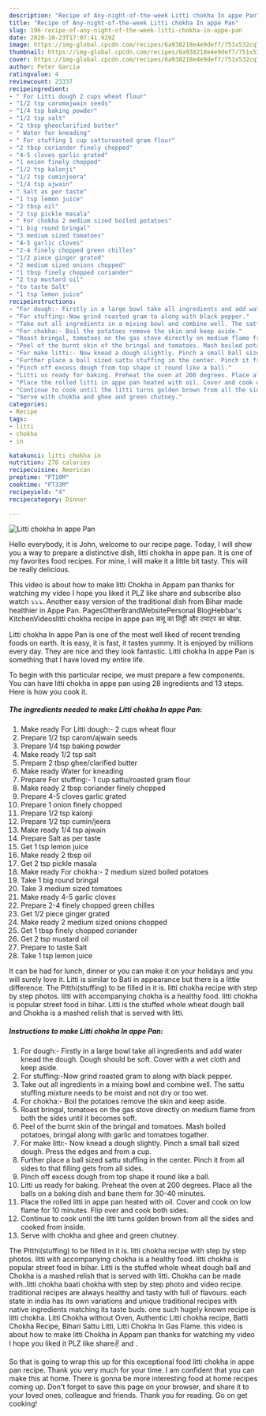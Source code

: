 ```yaml
---
description: "Recipe of Any-night-of-the-week Litti chokha In appe Pan"
title: "Recipe of Any-night-of-the-week Litti chokha In appe Pan"
slug: 196-recipe-of-any-night-of-the-week-litti-chokha-in-appe-pan
date: 2020-10-23T17:07:41.929Z
image: https://img-global.cpcdn.com/recipes/6a938218e4e9def7/751x532cq70/litti-chokha-in-appe-pan-recipe-main-photo.jpg
thumbnail: https://img-global.cpcdn.com/recipes/6a938218e4e9def7/751x532cq70/litti-chokha-in-appe-pan-recipe-main-photo.jpg
cover: https://img-global.cpcdn.com/recipes/6a938218e4e9def7/751x532cq70/litti-chokha-in-appe-pan-recipe-main-photo.jpg
author: Peter Garcia
ratingvalue: 4
reviewcount: 23337
recipeingredient:
- " For Litti dough 2 cups wheat flour"
- "1/2 tsp caromajwain seeds"
- "1/4 tsp baking powder"
- "1/2 tsp salt"
- "2 tbsp gheeclarified butter"
- " Water for kneading"
- " For stuffing 1 cup satturoasted gram flour"
- "2 tbsp coriander finely chopped"
- "4-5 cloves garlic grated"
- "1 onion finely chopped"
- "1/2 tsp kalonji"
- "1/2 tsp cuminjeera"
- "1/4 tsp ajwain"
- " Salt as per taste"
- "1 tsp lemon juice"
- "2 tbsp oil"
- "2 tsp pickle masala"
- " For chokha 2 medium sized boiled potatoes"
- "1 big round bringal"
- "3 medium sized tomatoes"
- "4-5 garlic cloves"
- "2-4 finely chopped green chilles"
- "1/2 piece ginger grated"
- "2 medium sized onions chopped"
- "1 tbsp finely chopped coriander"
- "2 tsp mustard oil"
- "to taste Salt"
- "1 tsp lemon juice"
recipeinstructions:
- "For dough:- Firstly in a large bowl take all ingredients and add water knead the dough. Dough should be soft. Cover with a wet cloth and keep aside."
- "For stuffing:-Now grind roasted gram to along with black pepper."
- "Take out all ingredients in a mixing bowl and combine well. The sattu stuffing mixture needs to be moist and not dry or too wet."
- "For chokha:- Boil the potatoes remove the skin and keep aside."
- "Roast bringal, tomatoes on the gas stove directly on medium flame from both the sides until it becomes soft."
- "Peel of the burnt skin of the bringal and tomatoes. Mash boiled potatoes, bringal along with garlic and tomatoes togather."
- "For make litti:- Now knead a dough slightly. Pinch a small ball sized dough. Press the edges and from a cup."
- "Further place a ball sized sattu stuffing in the center. Pinch it from all sides to that filling gets from all sides."
- "Pinch off excess dough from top shape it round like a ball."
- "Litti us ready for baking. Preheat the oven at 200 degrees. Place all the balls on a baking dish and bane them for 30-40 minutes."
- "Place the rolled litti in appe pan heated with oil. Cover and cook on low flame for 10 minutes. Flip over and cook both sides."
- "Continue to cook until the litti turns golden brown from all the sides and cooked from inside."
- "Serve with chokha and ghee and green chutney."
categories:
- Recipe
tags:
- litti
- chokha
- in

katakunci: litti chokha in 
nutrition: 278 calories
recipecuisine: American
preptime: "PT10M"
cooktime: "PT33M"
recipeyield: "4"
recipecategory: Dinner

---
```



![Litti chokha In appe Pan](https://img-global.cpcdn.com/recipes/6a938218e4e9def7/751x532cq70/litti-chokha-in-appe-pan-recipe-main-photo.jpg)

Hello everybody, it is John, welcome to our recipe page. Today, I will show you a way to prepare a distinctive dish, litti chokha in appe pan. It is one of my favorites food recipes. For mine, I will make it a little bit tasty. This will be really delicious.

This video is about how to make litti Chokha in Appam pan thanks for watching my video I hope you liked it PLZ like share and subscribe also watch ⤵⤵⤵. Another easy version of the traditional dish from Bihar made healthier in Appe Pan. PagesOtherBrandWebsitePersonal BlogHebbar&#39;s KitchenVideoslitti chokha recipe in appe pan सत्तू का लिट्टी और टमाटर का चोखा.

Litti chokha In appe Pan is one of the most well liked of recent trending foods on earth. It is easy, it is fast, it tastes yummy. It is enjoyed by millions every day. They are nice and they look fantastic. Litti chokha In appe Pan is something that I have loved my entire life.


To begin with this particular recipe, we must prepare a few components. You can have litti chokha in appe pan using 28 ingredients and 13 steps. Here is how you cook it.

<!--inarticleads1-->

##### The ingredients needed to make Litti chokha In appe Pan:

1. Make ready  For Litti dough:- 2 cups wheat flour
1. Prepare 1/2 tsp carom/ajwain seeds
1. Prepare 1/4 tsp baking powder
1. Make ready 1/2 tsp salt
1. Prepare 2 tbsp ghee/clarified butter
1. Make ready  Water for kneading
1. Prepare  For stuffing:- 1 cup sattu/roasted gram flour
1. Make ready 2 tbsp coriander finely chopped
1. Prepare 4-5 cloves garlic grated
1. Prepare 1 onion finely chopped
1. Prepare 1/2 tsp kalonji
1. Prepare 1/2 tsp cumin/jeera
1. Make ready 1/4 tsp ajwain
1. Prepare  Salt as per taste
1. Get 1 tsp lemon juice
1. Make ready 2 tbsp oil
1. Get 2 tsp pickle masala
1. Make ready  For chokha:- 2 medium sized boiled potatoes
1. Take 1 big round bringal
1. Take 3 medium sized tomatoes
1. Make ready 4-5 garlic cloves
1. Prepare 2-4 finely chopped green chilles
1. Get 1/2 piece ginger grated
1. Make ready 2 medium sized onions chopped
1. Get 1 tbsp finely chopped coriander
1. Get 2 tsp mustard oil
1. Prepare to taste Salt
1. Take 1 tsp lemon juice


It can be had for lunch, dinner or you can make it on your holidays and you will surely love it. Litti is similar to Bati in appearance but there is a little difference. The Pitthi(stuffing) to be filled in it is. litti chokha recipe with step by step photos. litti with accompanying chokha is a healthy food. litti chokha is popular street food in bihar. Litti is the stuffed whole wheat dough ball and Chokha is a mashed relish that is served with litti. 

<!--inarticleads2-->

##### Instructions to make Litti chokha In appe Pan:

1. For dough:- Firstly in a large bowl take all ingredients and add water knead the dough. Dough should be soft. Cover with a wet cloth and keep aside.
1. For stuffing:-Now grind roasted gram to along with black pepper.
1. Take out all ingredients in a mixing bowl and combine well. The sattu stuffing mixture needs to be moist and not dry or too wet.
1. For chokha:- Boil the potatoes remove the skin and keep aside.
1. Roast bringal, tomatoes on the gas stove directly on medium flame from both the sides until it becomes soft.
1. Peel of the burnt skin of the bringal and tomatoes. Mash boiled potatoes, bringal along with garlic and tomatoes togather.
1. For make litti:- Now knead a dough slightly. Pinch a small ball sized dough. Press the edges and from a cup.
1. Further place a ball sized sattu stuffing in the center. Pinch it from all sides to that filling gets from all sides.
1. Pinch off excess dough from top shape it round like a ball.
1. Litti us ready for baking. Preheat the oven at 200 degrees. Place all the balls on a baking dish and bane them for 30-40 minutes.
1. Place the rolled litti in appe pan heated with oil. Cover and cook on low flame for 10 minutes. Flip over and cook both sides.
1. Continue to cook until the litti turns golden brown from all the sides and cooked from inside.
1. Serve with chokha and ghee and green chutney.


The Pitthi(stuffing) to be filled in it is. litti chokha recipe with step by step photos. litti with accompanying chokha is a healthy food. litti chokha is popular street food in bihar. Litti is the stuffed whole wheat dough ball and Chokha is a mashed relish that is served with litti. Chokha can be made with..litti chokha baati chokha with step by step photo and video recipe. traditional recipes are always healthy and tasty with full of flavours. each state in india has its own variations and unique traditional recipes with native ingredients matching its taste buds. one such hugely known recipe is litti chokha. Litti Chokha without Oven, Authentic Litti chokha recipe, Batti Chokha Recipe, Bihari Sattu Litti, Litti Chokha In Gas Flame. this video is about how to make litti Chokha in Appam pan thanks for watching my video I hope you liked it PLZ like share✌ and . 

So that is going to wrap this up for this exceptional food litti chokha in appe pan recipe. Thank you very much for your time. I am confident that you can make this at home. There is gonna be more interesting food at home recipes coming up. Don't forget to save this page on your browser, and share it to your loved ones, colleague and friends. Thank you for reading. Go on get cooking!

